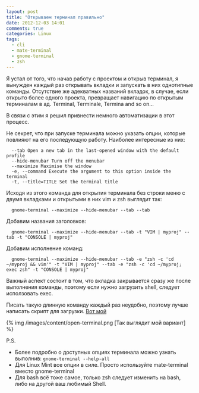 ```yaml
---
layout: post
title: "Открываем терминал правильно"
date: 2012-12-03 14:01
comments: true
categories: Linux
tags:
  - cli
  - mate-terminal
  - gnome-terminal
  - zsh
---
```

Я устал от того, что начав работу с проектом и открыв терминал, я вынужден каждый раз открывать вкладки и запускать в них однотипные команды. Отсутствие же адекватных названий вкладок, в случае, если открыто более одного проекта,  превращает навигацию по открытым терминалам в ад. Terminal, Terminale, Termina and so on...

В связи с этим я решил привнести немного автоматизации в этот процесс.

<!-- more -->

Не секрет, что при запуске терминала можно указать опции, которые повлияют на его последующую работу. Наиболее интересные из них:

```
  --tab Open a new tab in the last-opened window with the default profile
  --hide-menubar Turn off the menubar
  --maximize Maximise the window
  -e, --command Execute the argument to this option inside the terminal
  -t, --title=TITLE Set the terminal title
```

Исходя из этого команда для открытия терминала без строки меню с двумя вкладками и открытыми в них vim и zsh выглядит так:

```
  gnome-terminal --maximize --hide-menubar --tab --tab
```

Добавим названия заголовков:

```
  gnome-terminal --maximize --hide-menubar --tab -t "VIM | myproj" --tab -t "CONSOLE | myproj"
```

Добавим исполнение команд:

```
  gnome-terminal --maximize --hide-menubar --tab -e "zsh -c 'cd ~/myproj && vim'" -t "VIM | myproj" --tab -e "zsh -c 'cd ~/myproj; exec zsh" -t "CONSOLE | myproj"
```

Важный аспект состоит в том, что вкладка закрывается сразу же после выполнения команды, поэтому если нужно загрузить shell, следует исползовать exec.

Писать такую длинную команду каждый раз неудобно, поэтому лучше написать скрипт для загрузки.
[Вот мой](https://gist.github.com/4183308)

{% img /images/content/open-terminal.png [Так выглядит мой вариант] %}

P.S.
* Более подробно о доступных опциях терминала можно узнать выполнив: `gnome-terminal --help-all`
* Для Linux Mint все опции в силе. Просто используйте mate-terminal вместо gnome-terminal
* Для bash всё тоже самое, только zsh следует изменить на bash, либо на другой ваш любимый Shell.

